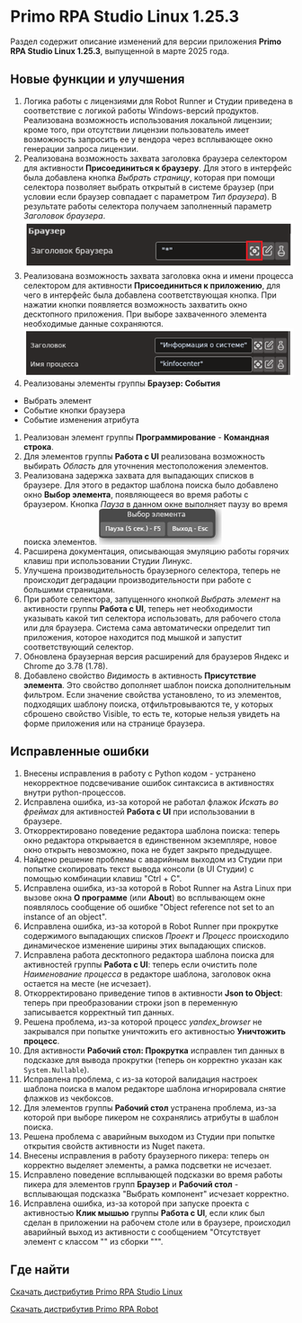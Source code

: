 # Primo RPA Studio Linux 1.25.3

Раздел содержит описание изменений для версии приложения **Primo RPA Studio Linux 1.25.3**, выпущенной в марте 2025 года. 


## Новые функции и улучшения
1. Логика работы с лицензиями для Robot Runner и Студии приведена в соответствие с логикой работы Windows-версий продуктов. Реализована возможность использования локальной лицензии; кроме того, при отсутствии лицензии пользователь имеет возможность запросить ее у вендора через всплывающее окно генерации запроса лицензии.
1. Реализована возможность захвата заголовка браузера селектором для активности **Присоединиться к браузеру**. Для этого в интерфейс была добавлена кнопка *Выбрать страницу*, которая при помощи селектора позволяет выбрать открытый в системе браузер (при условии если браузер совпадает с параметром *Тип браузера*). В результате работы селектора получаем заполненный параметр *Заголовок браузера*.
![](../../.gitbook/assets1/studio-linux/release-notes/release-notes-linux-1253-3.PNG)
1. Реализована возможность захвата заголовка окна и имени процесса селектором для активности **Присоединиться к приложению**, для чего в интерфейс была добавлена соответствующая кнопка. При нажатии кнопки появляется возможность захватить окно десктопного приложения. При выборе захваченного элемента необходимые данные сохраняются.
![](../../.gitbook/assets1/studio-linux/release-notes/release-notes-linux-1253.PNG)
1. Реализованы элементы группы **Браузер: События**
  * Выбрать элемент
  * Событие кнопки браузера
  * Событие изменения атрибута
1. Реализован элемент группы **Программирование** - **Командная строка**.
1. Для элементов группы **Работа с UI** реализована возможность выбирать *Область* для уточнения местоположения элементов.
1. Реализована задержка захвата для выпадающих списков в браузере. Для этого в редактор шаблона поиска было добавлено окно **Выбор элемента**, появляющееся во время работы с браузером. Кнопка *Пауза* в данном окне выполняет паузу во время поиска элементов.
 ![](../../.gitbook/assets1/studio-linux/release-notes/release-notes-linux-1253-2.PNG)
1. Расширена документация, описывающая эмуляцию работы горячих клавиш при использовании Студии Линукс.
1. Улучшена производительность браузерного селектора, теперь не происходит деградации производительности при работе с большими страницами.
1. При работе селектора, запущенного кнопкой *Выбрать элемент* на активности группы **Работа с UI**, теперь нет необходимости указывать какой тип селектора использовать, для рабочего стола или для браузера. Система сама автоматически определит тип приложения, которое находится под мышкой и запустит соответствующий селектор.  
1. Обновлена  браузерная версия расширений для браузеров Яндекс и Chrome до 3.78 (1.78).  
1. Добавлено свойство *Видимость* в активность **Присутствие элемента**. Это свойство дополняет шаблон поиска дополнительным фильтром. Если значение свойства установлено, то из элементов, подходящих шаблону поиска, отфильтровываются те, у которых сброшено свойство Visible, то есть те, которые нельзя увидеть на форме приложения или на странице браузера. 




## Исправленные ошибки 

1. Внесены исправления в работу с Python кодом - устранено некорректное подсвечивание ошибок синтаксиса в активностях внутри python-процессов.
1. Исправлена ошибка, из-за которой не работал флажок *Искать во фреймах* для активностей **Работа с UI** при использовании в браузере.
1. Откорректировано поведение редактора шаблона поиска: теперь окно редактора открывается в единственном экземпляре, новое окно открыть невозможно, пока не будет закрыто предыдущее. 
1. Найдено решение проблемы с аварийным выходом из Студии при попытке скопировать текст вывода консоли (в UI Студии) с помощью комбинации клавиш "Ctrl + C".
1. Исправлена ошибка, из-за которой в Robot Runner на Astra Linux при вызове окна **О программе** (или **About**) во всплывающем окне появлялось сообщение об ошибке "Object reference not set to an instance of an object".
1. Исправлена ошибка, из-за которой в Robot Runner при прокрутке содержимого выпадающих списков *Проект* и *Процесс* происходило динамическое изменение ширины этих выпадающих списков.
1. Исправлена работа десктопного редактора шаблона поиска для активностей группы **Работа с UI**: теперь если очистить поле *Наименование процесса* в редакторе шаблона, заголовок окна остается на месте (не исчезает).
1. Откорректировано приведение типов в активности **Json to Object**: теперь при преобразовании строки json в переменную записывается корректный тип данных.
1. Решена проблема, из-за которой процесс *yandex_browser* не закрывался при попытке уничтожить его активностью **Уничтожить процесс**. 
1. Для активности **Рабочий стол: Прокрутка** исправлен тип данных в подсказке для вывода прокрутки (теперь он корректно указан как `System.Nullable`).
1. Исправлена проблема, с из-за которой валидация настроек шаблона поиска в малом редакторе шаблона игнорировала снятие флажков из чекбоксов.
1. Для элементов группы **Рабочий стол** устранена проблема, из-за которой при выборе пикером не сохранялись атрибуты в шаблон поиска.
1. Решена проблема с аварийным выходом из Студии при попытке открытия свойств активности из Nuget пакета.
1. Внесены исправления в работу браузерного пикера: теперь он корректно выделяет элементы, а рамка подсветки не исчезает.
1. Исправлено поведение всплывающей подсказки во время работы пикера для элементов групп **Браузер** и **Рабочий стол** - всплывающая подсказка "Выбрать компонент" исчезает корректно.
1. Исправлена ошибка, из-за которой при запуске проекта с активностью **Клик мышью** группы **Работа с UI**, если клик был сделан в приложении на рабочем столе или в браузере, происходил аварийный выход из активности с сообщением "Отсутствует элемент с классом "" из сборки """.




## Где найти 

[Скачать дистрибутив Primo RPA Studio Linux](https://disk.primo-rpa.ru/index.php/s/t9BHBjR6PP06Yax?path=%2FRelease%2FStudio)

[Скачать дистрибутив Primo RPA Robot](https://disk.primo-rpa.ru/index.php/s/t9BHBjR6PP06Yax?path=%2FRelease%2FRobot)

